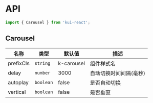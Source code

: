 # API

```jsx
import { Carousel } from 'kui-react';
```

## Carousel

| 名称      | 类型      | 默认值     | 描述                   |
| --------- | --------- | ---------- | ---------------------- |
| prefixCls | `string`  | k-carousel | 组件样式名             |
| delay     | `number`  | 3000       | 自动切换时间间隔(毫秒) |
| autoplay  | `boolean` | false      | 是否自动切换           |
| vertical  | `boolean` | false      | 是否垂直               |
